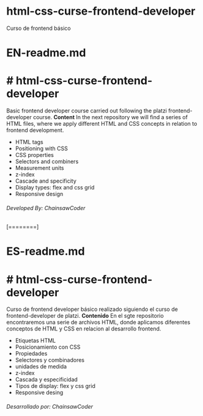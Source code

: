 # html-css-curse-frontend-developer
Curso de frontend básico
# EN-readme.md
# # html-css-curse-frontend-developer
Basic frontend developer course carried out following the platzi frontend-developer course.
**Content**
In the next repository we will find a series of HTML files, where we apply different HTML and CSS concepts in relation to frontend development.
- HTML tags
- Positioning with CSS
- CSS properties 
- Selectors and combiners
- Measurement units
- z-index
- Cascade and specificity
- Display types: flex and css grid
- Responsive design
###### Developed By: ChainsawCoder

[========]

# ES-readme.md
# # html-css-curse-frontend-developer
Curso de frontend developer básico realizado siguiendo el curso de frontend-developer de platzi.
**Contenido**
En el sgte repositorio encontraremos una serie de archivos HTML, donde aplicamos diferentes conceptos de HTML y CSS en relacion al desarrollo frontend.
- Etiquetas HTML
- Posicionamiento con CSS
- Propiedades
- Selectores y combinadores
- unidades de medida
- z-index
- Cascada y especificidad
- Tipos de display: flex y css grid
- Responsive desing
###### Desarrollado por: ChainsawCoder 